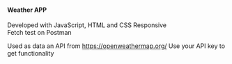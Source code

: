 #### Weather APP

Developed with JavaScript, HTML and CSS Responsive<br>
Fetch test on Postman

Used as data an API from https://openweathermap.org/
Use your API key to get functionality
